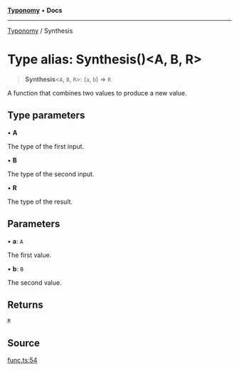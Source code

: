 [**Typonomy**](../README.md) • **Docs**

***

[Typonomy](../globals.md) / Synthesis

# Type alias: Synthesis()\<A, B, R\>

> **Synthesis**\<`A`, `B`, `R`\>: (`a`, `b`) => `R`

A function that combines two values to produce a new value.

## Type parameters

• **A**

The type of the first input.

• **B**

The type of the second input.

• **R**

The type of the result.

## Parameters

• **a**: `A`

The first value.

• **b**: `B`

The second value.

## Returns

`R`

## Source

[func.ts:54](https://github.com/softcraft-development/typonomy/blob/9e2d0980378fcdcaa426a5b6cdba20880ae25840/src/func.ts#L54)
